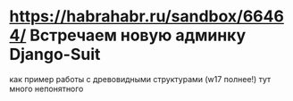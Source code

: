 ﻿https://habrahabr.ru/sandbox/66464/
Встречаем новую админку Django-Suit
===============================

как пример работы с древовидными структурами (w17 полнее!)
тут много непонятного




